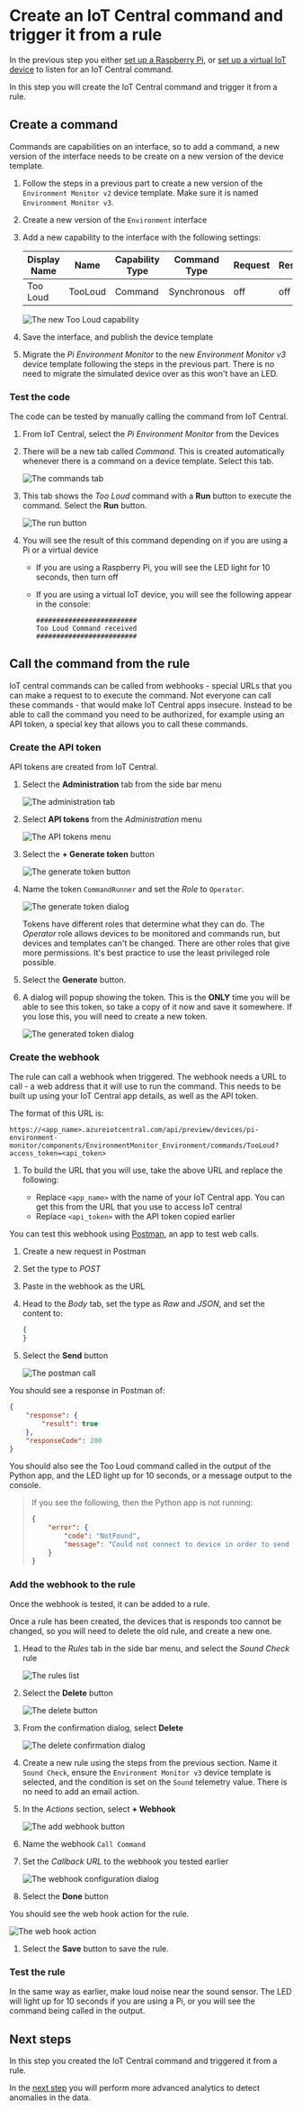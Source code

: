 # Create an IoT Central command and trigger it from a rule

In the previous step you either [set up a Raspberry Pi](./rules-pi-led.md), or [set up a virtual IoT device](./rules-virtual-led.md) to listen for an IoT Central command.

In this step you will create the IoT Central command and trigger it from a rule.

## Create a command

Commands are capabilities on an interface, so to add a command, a new version of the interface needs to be create on a new version of the device template.

1. Follow the steps in a previous part to create a new version of the `Environment Monitor v2` device template. Make sure it is named `Environment Monitor v3`.

1. Create a new version of the `Environment` interface

1. Add a new capability to the interface with the following settings:

    | Display Name | Name    | Capability Type | Command Type | Request | Response |
    | ------------ | ------- | --------------- | ------------ | ------- | -------- |
    | Too Loud     | TooLoud | Command         | Synchronous  | off     | off      |

    ![The new Too Loud capability](../images/iot-central-interface-new-too-loud-capability.png)

1. Save the interface, and publish the device template

1. Migrate the *Pi Environment Monitor* to the new *Environment Monitor v3* device template following the steps in the previous part. There is no need to migrate the simulated device over as this won't have an LED.

### Test the code

The code can be tested by manually calling the command from IoT Central.

1. From IoT Central, select the *Pi Environment Monitor* from the Devices

1. There will be a new tab called *Command*. This is created automatically whenever there is a command on a device template. Select this tab.

    ![The commands tab](../images/iot-central-device-commands-tab.png)

1. This tab shows the *Too Loud* command with a **Run** button to execute the command. Select the **Run** button.

    ![The run button](../images/iot-central-device-commands-tab-tooloud-run-button.png)

1. You will see the result of this command depending on if you are using a Pi or a virtual device

    * If you are using a Raspberry Pi, you will see the LED light for 10 seconds, then turn off
    * If you are using a virtual IoT device, you will see the following appear in the console:

        ```output
        #########################
        Too Loud Command received
        #########################
        ```

## Call the command from the rule

IoT central commands can be called from webhooks - special URLs that you can make a request to to execute the command. Not everyone can call these commands - that would make IoT Central apps insecure. Instead to be able to call the command you need to be authorized, for example using an API token, a special key that allows you to call these commands.

### Create the API token

API tokens are created from IoT Central.

1. Select the **Administration** tab from the side bar menu

    ![The administration tab](../images/iot-central-menu-administration.png)

1. Select **API tokens** from the *Administration* menu

    ![The API tokens menu](../images/iot-central-menu-administration-api-tokens.png)

1. Select the **+ Generate token** button

    ![The generate token button](../images/iot-central-administration-api-tokens-generate-button.png)

1. Name the token `CommandRunner` and set the  *Role* to `Operator`.

    ![The generate token dialog](../images/iot-central-administration-api-tokens-generate-dialog.png)

    Tokens have different roles that determine what they can do. The *Operator* role allows devices to be monitored and commands run, but devices and templates can't be changed. There are other roles that give more permissions. It's best practice to use the least privileged role possible.

1. Select the **Generate** button.

1. A dialog will popup showing the token. This is the **ONLY** time you will be able to see this token, so take a copy of it now and save it somewhere. If you lose this, you will need to create a new token.

    ![The generated token dialog](../images/iot-central-administration-api-tokens-generated-token-dialog.png)

### Create the webhook

The rule can call a webhook when triggered. The webhook needs a URL to call - a web address that it will use to run the command. This needs to be built up using your IoT Central app details, as well as the API token.

The format of this URL is:

```output
https://<app_name>.azureiotcentral.com/api/preview/devices/pi-environment-monitor/components/EnvironmentMonitor_Environment/commands/TooLoud?access_token=<api_token>
```

1. To build the URL that you will use, take the above URL and replace the following:

    * Replace `<app_name>` with the name of your IoT Central app. You can get this from the URL that you use to access IoT central
    * Replace `<api_token>` with the API token copied earlier

You can test this webhook using [Postman](https://www.postman.com/downloads/), an app to test web calls.

1. Create a new request in Postman

1. Set the type to *POST*

1. Paste in the webhook as the URL

1. Head to the *Body* tab, set the type as *Raw* and *JSON*, and set the content to:

    ```json
    {
    }
    ```

1. Select the **Send** button

    ![The postman call](../images/postman-command-call.png)

You should see a response in Postman of:

```json
{
    "response": {
        "result": true
    },
    "responseCode": 200
}
```

You should also see the Too Loud command called in the output of the Python app, and the LED light up for 10 seconds, or a message output to the console.

> If you see the following, then the Python app is not running:
>
> ```json
> {
>     "error": {
>         "code": "NotFound",
>         "message": "Could not connect to device in order to send command. You can contact support at https://aka.ms/iotcentral-support. Please include the following information. Request ID: tsbbfyb, Time: Fri, 21 Aug 2020 02:15:35 GMT."
>     }
> }
> ```

### Add the webhook to the rule

Once the webhook is tested, it can be added to a rule.

Once a rule has been created, the devices that is responds too cannot be changed, so you will need to delete the old rule, and create a new one.

1. Head to the *Rules* tab in the side bar menu, and select the *Sound Check* rule

    ![The rules list](../images/iot-central-rules-list-sound-check.png)

1. Select the **Delete** button

    ![The delete button](../images/iot-central-rules-delete-rule.png)

1. From the confirmation dialog, select **Delete**

    ![The delete confirmation dialog](../images/iot-central-rules-delete-rule-confirm.png)

1. Create a new rule using the steps from the previous section. Name it `Sound Check`, ensure the `Environment Monitor v3` device template is selected, and the condition is set on the `Sound` telemetry value. There is no need to add an email action.

1. In the *Actions* section, select **+ Webhook**

    ![The add webhook button](../images/iot-central-rules-rule-actions-add-webhook-button.png)

1. Name the webhook `Call Command`

1. Set the *Callback URL* to the webhook you tested earlier

    ![The webhook configuration dialog](../images/iot-central-rules-rule-actions-webhook-dialog.png)

1. Select the **Done** button

You should see the web hook action for the rule.

![The web hook action](../images/iot-central-rules-rule-actions-webhook.png)

1. Select the **Save** button to save the rule.

### Test the rule

In the same way as earlier, make loud noise near the sound sensor. The LED will light up for 10 seconds if you are using a Pi, or you will see the command being called in the output.

## Next steps

In this step you created the IoT Central command and triggered it from a rule.

In the [next step](./anomaly-detection.md) you will perform more advanced analytics to detect anomalies in the data.
